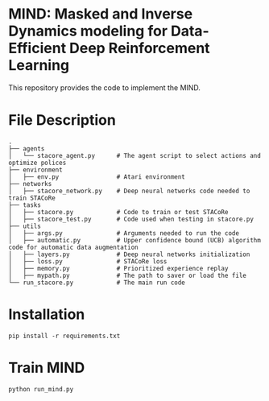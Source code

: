 # MIND: Masked and Inverse Dynamics modeling for Data-Efficient Deep Reinforcement Learning
This repository provides the code to implement the MIND.

# File Description
    .
    ├── agents
    │   └── stacore_agent.py      # The agent script to select actions and optimize polices
    ├── environment                     
    │   ├── env.py                # Atari environment
    ├── networks                     
    │   ├── stacore_network.py    # Deep neural networks code needed to train STACoRe
    ├── tasks                     
    │   ├── stacore.py            # Code to train or test STACoRe
    │   ├── stacore_test.py       # Code used when testing in stacore.py
    ├── utils                    
    │   ├── args.py               # Arguments needed to run the code
    │   ├── automatic.py          # Upper confidence bound (UCB) algorithm code for automatic data augmentation
    │   ├── layers.py             # Deep neural networks initialization
    │   ├── loss.py               # STACoRe loss
    │   ├── memory.py             # Prioritized experience replay
    │   ├── mypath.py             # The path to saver or load the file
    └── run_stacore.py            # The main run code
    
# Installation
~~~
pip install -r requirements.txt
~~~

# Train MIND
~~~
python run_mind.py
~~~

